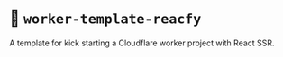 # 👷 `worker-template-reacfy`

A template for kick starting a Cloudflare worker project with React SSR.
